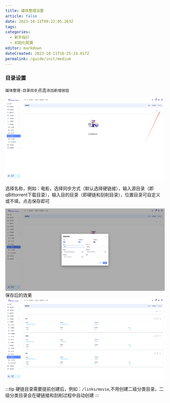 ```yaml
---
title: 媒体整理设置
article: false
date: 2023-10-12T09:22:05.263Z
tags:
categories: 
  - 新手指引
  - 初始化配置
editor: markdown
dateCreated: 2023-10-11T16:25:24.817Z
permalink: /guide/init/medium
---
```


### 目录设置

`媒体整理-目录同步`点击`添加新增按钮`

![0201.jpg](./images/0401.png)

选择名称，例如：电影，选择同步方式（默认选择硬链接），输入源目录（即qBittorrent下载目录），输入目的目录（即硬链和刮削目录），位置目录可自定义或不填，点击保存即可

![0201.jpg](./images/0402.png)
保存后的效果
![0201.jpg](./images/0403.png)

:::tip
硬链目录需要提前创建后，例如：`/links/movie`,不用创建二级分类目录，二级分类目录会在硬链接和刮削过程中自动创建
:::